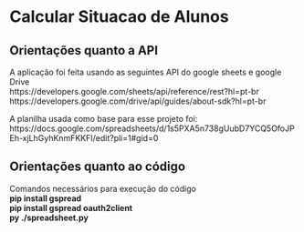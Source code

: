 # Calcular Situacao de Alunos
<div>
  <h2>Orientações quanto a API</h2>
  <p>A aplicação foi feita usando as seguintes API do google sheets e google Drive<br>
    https://developers.google.com/sheets/api/reference/rest?hl=pt-br <br>
    https://developers.google.com/drive/api/guides/about-sdk?hl=pt-br <br>
  </p>
</div>
<div>
  <p>A planilha usada como base para esse projeto foi: <br>
  https://docs.google.com/spreadsheets/d/1s5PXA5n738gUubD7YCQ5OfoJPEh-xjLhGyhKnmFKKFI/edit?pli=1#gid=0 <br>
  </p>
  <h2>Orientações quanto ao código</h2>
  <p>Comandos necessários para execução do código<br>
  <strong>pip install gspread</strong><br>
  <strong>pip install gspread oauth2client</strong><br>
  <strong>py ./spreadsheet.py</strong>
    
</div>
